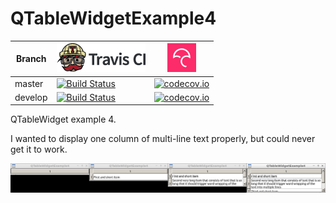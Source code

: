 # QTableWidgetExample4

Branch|[![Travis CI logo](TravisCI.png)](https://travis-ci.org)|[![Codecov logo](Codecov.png)](https://www.codecov.io)
---|---|---
master|[![Build Status](https://travis-ci.org/richelbilderbeek/QTableWidgetExample4.svg?branch=master)](https://travis-ci.org/richelbilderbeek/QTableWidgetExample4) | [![codecov.io](https://codecov.io/github/richelbilderbeek/QTableWidgetExample4/coverage.svg?branch=master)](https://codecov.io/github/richelbilderbeek/QTableWidgetExample4?branch=master)
develop|[![Build Status](https://travis-ci.org/richelbilderbeek/QTableWidgetExample4.svg?branch=develop)](https://travis-ci.org/richelbilderbeek/QTableWidgetExample4) | [![codecov.io](https://codecov.io/github/richelbilderbeek/QTableWidgetExample4/coverage.svg?branch=develop)](https://codecov.io/github/richelbilderbeek/QTableWidgetExample4?branch=develop)

QTableWidget example 4.

I wanted to display one column of multi-line text properly, but could never get it to work.

![](QTableWidgetExample4.png)
